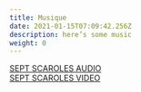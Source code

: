```yaml
---
title: Musique
date: 2021-01-15T07:09:42.256Z
description: here’s some music
weight: 0
---
```

[SEPT SCAROLES AUDIO](https://septscaroles.bandcamp.com/)\
[SEPT SCAROLES VIDEO](https://www.youtube.com/watch?v=TRBGFnEHG9c)
